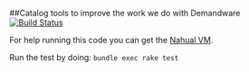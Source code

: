 ##Catalog tools to improve the work we do with Demandware [![Build Status](https://travis-ci.org/sawyer-effect/nagual.svg?branch=master)](https://travis-ci.org/sawyer-effect/nagual)

For help running this code you can get the [Nahual VM](https://github.com/sawyer-effect/nagual-vm).

Run the test by doing: `bundle exec rake test`
